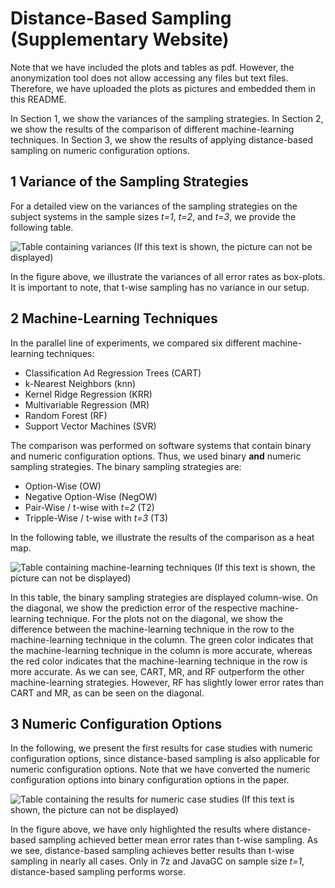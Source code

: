 # Distance-Based Sampling (Supplementary Website)

Note that we have included the plots and tables as pdf.
However, the anonymization tool does not allow accessing any files but text files.
Therefore, we have uploaded the plots as pictures and embedded them in this README.

In Section 1, we show the variances of the sampling strategies.
In Section 2, we show the results of the comparison of different machine-learning techniques.
In Section 3, we show the results of applying distance-based sampling on numeric configuration options.

## 1 Variance of the Sampling Strategies

For a detailed view on the variances of the sampling strategies on the subject systems in the sample sizes *t=1*, *t=2*, and *t=3*, we provide the following table.

![Table containing variances (If this text is shown, the picture can not be displayed)](https://infosun.fim.uni-passau.de/se/kaltenecker/Variances.png)

In the figure above, we illustrate the variances of all error rates as box-plots.
It is important to note, that t-wise sampling has no variance in our setup.


## 2 Machine-Learning Techniques

In the parallel line of experiments, we compared six different machine-learning techniques:
* Classification Ad Regression Trees (CART)
* k-Nearest Neighbors (knn)
* Kernel Ridge Regression (KRR)
* Multivariable Regression (MR)
* Random Forest (RF)
* Support Vector Machines (SVR)

The comparison was performed on software systems that contain binary and numeric configuration options.
Thus, we used binary **and** numeric sampling strategies.
The binary sampling strategies are:
* Option-Wise (OW)
* Negative Option-Wise (NegOW)
* Pair-Wise / t-wise with *t=2* (T2)
* Tripple-Wise / t-wise with *t=3* (T3)

In the following table, we illustrate the results of the comparison as a heat map.

![Table containing machine-learning techniques (If this text is shown, the picture can not be displayed)](https://infosun.fim.uni-passau.de/se/kaltenecker/MachineLearningTechniques.jpg)

In this table, the binary sampling strategies are displayed column-wise.
On the diagonal, we show the prediction error of the respective machine-learning technique.
For the plots not on the diagonal, we show the difference between the machine-learning technique in the row to the machine-learning technique in the column.
The green color indicates that the machine-learning technique in the column is more accurate, whereas the red color indicates that the machine-learning technique in the row is more accurate.
As we can see, CART, MR, and RF outperform the other machine-learning strategies.
However, RF has slightly lower error rates than CART and MR, as can be seen on the diagonal.

## 3 Numeric Configuration Options

In the following, we present the first results for case studies with numeric configuration options, since distance-based sampling is also applicable for numeric configuration options.
Note that we have converted the numeric configuration options into binary configuration options in the paper.

![Table containing the results for numeric case studies (If this text is shown, the picture can not be displayed)](https://preview.ibb.co/hN2fxn/table.png)

In the figure above, we have only highlighted the results where distance-based sampling achieved better mean error rates than t-wise sampling.
As we see, distance-based sampling achieves better results than t-wise sampling in nearly all cases.
Only in 7z and JavaGC on sample size *t=1*, distance-based sampling performs worse.
